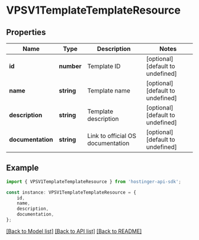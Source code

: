 # VPSV1TemplateTemplateResource


## Properties

Name | Type | Description | Notes
------------ | ------------- | ------------- | -------------
**id** | **number** | Template ID | [optional] [default to undefined]
**name** | **string** | Template name | [optional] [default to undefined]
**description** | **string** | Template description | [optional] [default to undefined]
**documentation** | **string** | Link to official OS documentation | [optional] [default to undefined]

## Example

```typescript
import { VPSV1TemplateTemplateResource } from 'hostinger-api-sdk';

const instance: VPSV1TemplateTemplateResource = {
    id,
    name,
    description,
    documentation,
};
```

[[Back to Model list]](../README.md#documentation-for-models) [[Back to API list]](../README.md#documentation-for-api-endpoints) [[Back to README]](../README.md)
